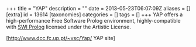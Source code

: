 +++
title = "YAP"
description = ""
date = 2013-05-23T06:07:09Z
aliases = []
[extra]
id = 13614
[taxonomies]
categories = []
tags = []
+++
YAP offers a high-performance Free Software Prolog environment, highly-compatible with [SWI Prolog](https://rosettacode.org/wiki/SWI_Prolog) licensed under the Artistic License.

[http://www.dcc.fc.up.pt/~vsc/Yap/ YAP site]
